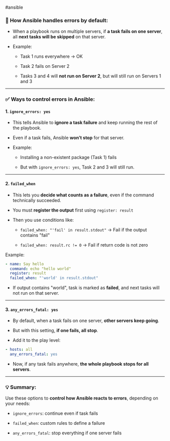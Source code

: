 #ansible 
### 🔧 **How Ansible handles errors by default:**

- When a playbook runs on multiple servers, if **a task fails on one server**, all **next tasks will be skipped** on that server.
    
- Example:
    
    - Task 1 runs everywhere → OK
        
    - Task 2 fails on Server 2
        
    - Tasks 3 and 4 will **not run on Server 2**, but will still run on Servers 1 and 3
        

---

### ✅ **Ways to control errors in Ansible:**

#### 1. `ignore_errors: yes`

- This tells Ansible to **ignore a task failure** and keep running the rest of the playbook.
    
- Even if a task fails, Ansible **won’t stop** for that server.
    
- Example:
    
    - Installing a non-existent package (Task 1) fails
        
    - But with `ignore_errors: yes`, Task 2 and 3 will still run.
        

---

#### 2. `failed_when`

- This lets you **decide what counts as a failure**, even if the command technically succeeded.
    
- You must **register the output** first using `register: result`
    
- Then you use conditions like:
    
    - `failed_when: "'fail' in result.stdout"` → Fail if the output contains "fail"
        
    - `failed_when: result.rc != 0` → Fail if return code is not zero
        

Example:

```yaml
- name: Say hello
  command: echo "hello world"
  register: result
  failed_when: "'world' in result.stdout"
```

- If output contains "world", task is marked as **failed**, and next tasks will not run on that server.
    

---

#### 3. `any_errors_fatal: yes`

- By default, when a task fails on one server, **other servers keep going**.
    
- But with this setting, **if one fails, all stop**.
    
- Add it to the play level:
    

```yaml
- hosts: all
  any_errors_fatal: yes
```

- Now, if any task fails anywhere, **the whole playbook stops for all servers**.
    

---

### 💡 Summary:

Use these options to **control how Ansible reacts to errors**, depending on your needs:

- `ignore_errors`: continue even if task fails
    
- `failed_when`: custom rules to define a failure
    
- `any_errors_fatal`: stop everything if one server fails